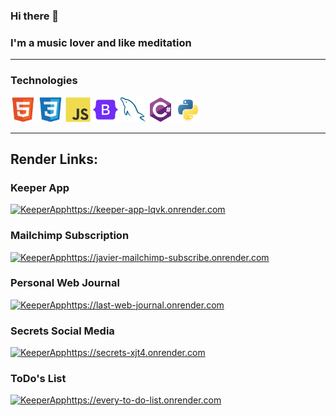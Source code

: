 ### Hi there 👋
### I'm a music lover and like meditation

<hr>
<h3>Technologies</h3>
<a href="https://github.com/devicons/devicon/blob/master/icons/html5/html5-original.svg" target="_blank" rel="noopener noreferrer"><img alt="HTML_5" src="https://raw.githubusercontent.com/devicons/devicon/master/icons/html5/html5-original.svg" width="40px"></a>
<a target="_blank" href="https://github.com/devicons/devicon/blob/master/icons/css3/css3-original.svg"><img alt="CSS_3" src="https://raw.githubusercontent.com/devicons/devicon/master/icons/css3/css3-original.svg" width="40px"></a>
<a target="_blank" href="https://github.com/devicons/devicon/blob/master/icons/javascript/javascript-original.svg"><img alt="JS" src="https://raw.githubusercontent.com/devicons/devicon/master/icons/javascript/javascript-original.svg" width="40px"></a>
<a target="_blank" href="https://github.com/devicons/devicon/blob/master/icons/bootstrap/bootstrap-plain.svg"><img alt="BS" src="https://raw.githubusercontent.com/devicons/devicon/master/icons/bootstrap/bootstrap-plain.svg" width="40px"></a>
<a target="_blank" href="https://github.com/devicons/devicon/blob/master/icons/mysql/mysql-original.svg"><img alt="MYSQL" src="https://raw.githubusercontent.com/devicons/devicon/master/icons/mysql/mysql-original.svg" width="40px"></a>
<a target="_blank" href="https://github.com/devicons/devicon/blob/master/icons/csharp/csharp-original.svg"><img alt="C#" src="https://raw.githubusercontent.com/devicons/devicon/master/icons/csharp/csharp-original.svg" width="40px"></a>
<a target="_blank" href="https://github.com/devicons/devicon/blob/master/icons/python/python-original.svg"><img alt="Python" src="https://raw.githubusercontent.com/devicons/devicon/master/icons/python/python-original.svg" width="40px"></a>
<hr>

<h2>Render Links:</h2>
<h3>Keeper App</h3>
<a href="https://keeper-app-lqvk.onrender.com" target="_blank" rel="noopener noreferrer"><img alt="KeeperApp" src="https://keeper-app-lqvk.onrender.com" width="40px">https://keeper-app-lqvk.onrender.com</a>
<h3>Mailchimp Subscription</h3>
<a href="https://javier-mailchimp-subscribe.onrender.com" target="_blank" rel="noopener noreferrer"><img alt="KeeperApp" src="https://javier-mailchimp-subscribe.onrender.com" width="40px">https://javier-mailchimp-subscribe.onrender.com</a>
<h3>Personal Web Journal</h3>
<a href="https://last-web-journal.onrender.com" target="_blank" rel="noopener noreferrer"><img alt="KeeperApp" src="https://last-web-journal.onrender.com" width="40px">https://last-web-journal.onrender.com</a>
<h3>Secrets Social Media</h3>
<a href="https://secrets-xjt4.onrender.com" target="_blank" rel="noopener noreferrer"><img alt="KeeperApp" src="https://secrets-xjt4.onrender.com" width="40px">https://secrets-xjt4.onrender.com</a>
<h3>ToDo's List</h3>
<a href="https://every-to-do-list.onrender.com" target="_blank" rel="noopener noreferrer"><img alt="KeeperApp" src="https://every-to-do-list.onrender.com" width="40px">https://every-to-do-list.onrender.com</a>

<!--
**JEdLeon/JEdLeon** is a ✨ _special_ ✨ repository because its `README.md` (this file) appears on your GitHub profile.

Here are some ideas to get you started:

- 🔭 I’m currently working on ...
- 🌱 I’m currently learning ...
- 👯 I’m looking to collaborate on ...
- 🤔 I’m looking for help with ...
- 💬 Ask me about ...
- 📫 How to reach me: ...
- 😄 Pronouns: ...
- ⚡ Fun fact: ...
-->
